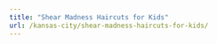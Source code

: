 ```yaml
---
title: "Shear Madness Haircuts for Kids"
url: /kansas-city/shear-madness-haircuts-for-kids/
---
```

